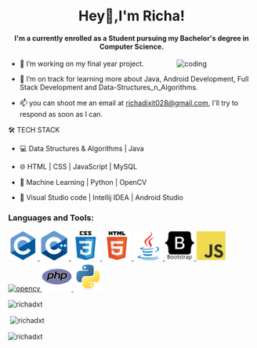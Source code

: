 ### 
<h1 align="center">Hey👋,I'm Richa!</h1>
<h4 align="center">I'm a currently enrolled as a Student pursuing my Bachelor's degree in Computer Science.</h4>
<img align="right" alt="coding" width="160" src="https://c.tenor.com/AlUkiGkR2j8AAAAC/new-game-ahagon-umiko-programming.gif">

- 🔭 I’m working on my final year project.

- 🌱 I’m on track for learning more about Java, Android Development, Full Stack Development and Data-Structures_n_Algorithms. 

- 📫 you can shoot me an email at richadixit028@gmail.com, I'll try to respond as soon as I can.





    
🛠 TECH STACK
                                                                                   
- 💻   Data Structures & Algorithms | Java

- 🌐   HTML | CSS | JavaScript | MySQL

- 🐍   Machine Learning | Python | OpenCV

- 🔧   Visual Studio code | Intellij IDEA | Android Studio


                                                                                    
<h3 align="left">Languages and Tools:</h3>
<p align="left"><a href="https://www.cprogramming.com/" target="_blank" rel="noreferrer"> <img src="https://raw.githubusercontent.com/devicons/devicon/master/icons/c/c-original.svg" alt="c" width="60" height="60"/> </a> <a href="https://www.w3schools.com/cpp/" target="_blank" rel="noreferrer"> <img src="https://raw.githubusercontent.com/devicons/devicon/master/icons/cplusplus/cplusplus-original.svg" alt="cplusplus" width="60" height="60"/> </a> <a href="https://www.w3schools.com/css/" target="_blank" rel="noreferrer"> <img src="https://raw.githubusercontent.com/devicons/devicon/master/icons/css3/css3-original-wordmark.svg" alt="css3" width="60" height="60"/> </a> <a href="https://www.w3.org/html/" target="_blank" rel="noreferrer"> <img src="https://raw.githubusercontent.com/devicons/devicon/master/icons/html5/html5-original-wordmark.svg" alt="html5" width="60" height="60"/> </a> <a href="https://www.java.com" target="_blank" rel="noreferrer"> <img src="https://raw.githubusercontent.com/devicons/devicon/master/icons/java/java-original.svg" alt="java" width="60" height="60"/> </a><a href="https://getbootstrap.com" target="_blank" rel="noreferrer"> <img src="https://raw.githubusercontent.com/devicons/devicon/master/icons/bootstrap/bootstrap-plain-wordmark.svg" alt="bootstrap" width="60" height="60"/> </a> <a href="https://developer.mozilla.org/en-US/docs/Web/JavaScript" target="_blank" rel="noreferrer"> <img src="https://raw.githubusercontent.com/devicons/devicon/master/icons/javascript/javascript-original.svg" alt="javascript" width="60" height="60"/> </a> <a href="https://opencv.org/" target="_blank" rel="noreferrer"> <img src="https://www.vectorlogo.zone/logos/opencv/opencv-icon.svg" alt="opencv" width="60" height="60"/> </a> <a href="https://www.php.net" target="_blank" rel="noreferrer"> <img src="https://raw.githubusercontent.com/devicons/devicon/master/icons/php/php-original.svg" alt="php" width="60" height="60"/> </a> <a href="https://www.python.org" target="_blank" rel="noreferrer"> <img src="https://raw.githubusercontent.com/devicons/devicon/master/icons/python/python-original.svg" alt="python" width="60" height="60"/> </a> </p>

<p><img align="center" src="https://github-readme-stats.vercel.app/api/top-langs?username=richadxt&layout=compact" alt="richadxt" /></p>


<p>&nbsp;<img align="center" src="https://github-readme-stats.vercel.app/api?username=richadxt&show_icons=true&locale=en" alt="richadxt" /></p>

<p><img align="center" src="https://github-readme-streak-stats.herokuapp.com/?user=richadxt&" alt="richadxt" /></p>
